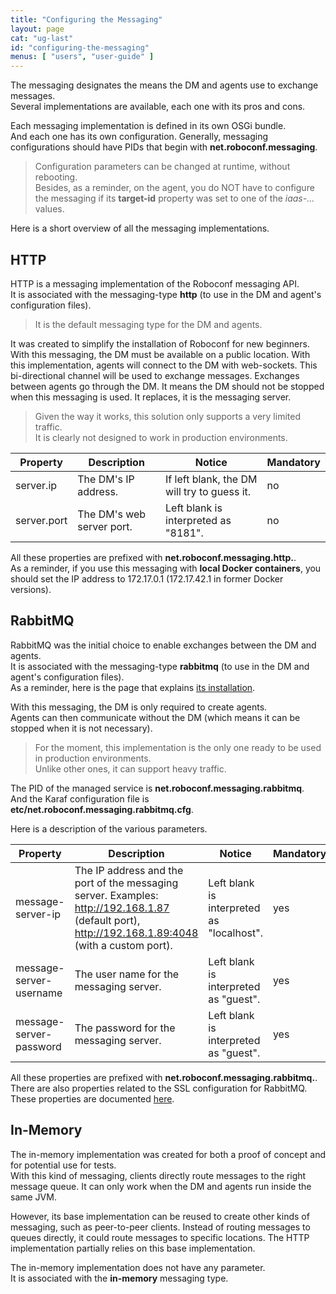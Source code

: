 ```yaml
---
title: "Configuring the Messaging"
layout: page
cat: "ug-last"
id: "configuring-the-messaging"
menus: [ "users", "user-guide" ]
---
```


The messaging designates the means the DM and agents use to exchange messages.  
Several implementations are available, each one with its pros and cons.

Each messaging implementation is defined in its own OSGi bundle.  
And each one has its own configuration. Generally, messaging configurations should have PIDs
that begin with **net.roboconf.messaging**.

> Configuration parameters can be changed at runtime, without rebooting.  
> Besides, as a reminder, on the agent, you do NOT have to configure the messaging if its **target-id** property
> was set to one of the *iaas-...* values.

Here is a short overview of all the messaging implementations.


## HTTP

HTTP is a messaging implementation of the Roboconf messaging API.  
It is associated with the messaging-type **http** (to use in the DM and agent's configuration files).

> It is the default messaging type for the DM and agents.

It was created to simplify the installation of Roboconf for new beginners.  
With this messaging, the DM must be available on a public location. With this implementation, agents will connect to the DM
with web-sockets. This bi-directional channel will be used to exchange messages. Exchanges between agents go through the DM.
It means the DM should not be stopped when this messaging is used. It replaces, it is the messaging server.

> Given the way it works, this solution only supports a very limited traffic.  
> It is clearly not designed to work in production environments.

| Property | Description | Notice | Mandatory |
| --- | --- | --- | --- |
| server.ip | The DM's IP address. | If left blank, the DM will try to guess it. | no |
| server.port | The DM's web server port. | Left blank is interpreted as "8181". | no |

All these properties are prefixed with **net.roboconf.messaging.http.**.  
As a reminder, if you use this messaging with **local Docker containers**, you should set the IP address to 172.17.0.1 (172.17.42.1 in former Docker versions).


## RabbitMQ

RabbitMQ was the initial choice to enable exchanges between the DM and agents.  
It is associated with the messaging-type **rabbitmq** (to use in the DM and agent's configuration files).  
As a reminder, here is the page that explains [its installation](installing-rabbit-mq.html).

With this messaging, the DM is only required to create agents.  
Agents can then communicate without the DM (which means it can be stopped when it is not necessary).

> For the moment, this implementation is the only one ready to be used in production environments.  
> Unlike other ones, it can support heavy traffic.

The PID of the managed service is **net.roboconf.messaging.rabbitmq**.  
And the Karaf configuration file is **etc/net.roboconf.messaging.rabbitmq.cfg**.

Here is a description of the various parameters.

| Property | Description | Notice | Mandatory |
| --- | --- | --- | --- |
| message-server-ip | The IP address and the port of the messaging server. Examples: http://192.168.1.87 (default port), http://192.168.1.89:4048 (with a custom port). | Left blank is interpreted as "localhost". | yes |
| message-server-username | The user name for the messaging server. | Left blank is interpreted as "guest". | yes |
| message-server-password | The password for the messaging server. | Left blank is interpreted as "guest". | yes |

All these properties are prefixed with **net.roboconf.messaging.rabbitmq.**.  
There are also properties related to the SSL configuration for RabbitMQ. These properties are documented [here](security-rabbitmq-over-ssl.html).


## In-Memory

The in-memory implementation was created for both a proof of concept and for potential use for tests.  
With this kind of messaging, clients directly route messages to the right message queue. It can only work when the DM
and agents run inside the same JVM.

However, its base implementation can be reused to create other kinds of messaging, such as peer-to-peer clients.
Instead of routing messages to queues directly, it could route messages to specific locations. The HTTP implementation partially
relies on this base implementation.

The in-memory implementation does not have any parameter.  
It is associated with the **in-memory** messaging type.
